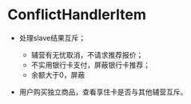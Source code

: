 # ConflictHandlerItem

* 处理slave结果互斥；

  * 辅营有无忧取消，不请求推荐报价；
  * 不实用银行卡支付，屏蔽银行卡推荐；
  * 余额大于0，屏蔽
* 用户购买独立商品，查看享住卡是否与其他辅营互斥。
